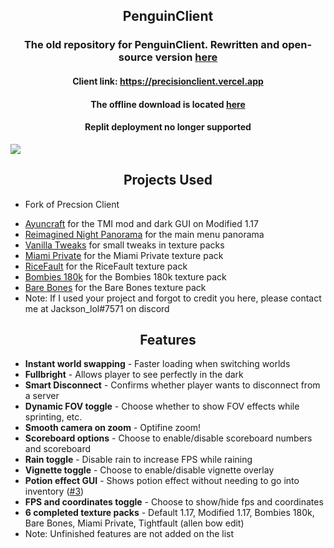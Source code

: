 <h2 align="center">PenguinClient
</h2>
<h3 align="center">The old repository for PenguinClient. Rewritten and open-source version <a href="https://github.com/coderforu/PenguinClient">here</a>
</h3>
<h4 align="center">Client link:
  <a href="https://precisionclient.vercel.app">https://precisionclient.vercel.app
  </a>
</h4>
<h4 align="center">The offline download is located
  <a href="https://github.com/etcherfx/precisionclient/releases">here
  </a>
</h4>
</h4>
<h4 align="center">Replit deployment no longer supported
</h4>
<img src="file:///home/chronos/u-1d9cca75d9797963ee5e720f8f01f45e1de58684/MyFiles/Downloads/server-icon.png">
<h2 align="center">Projects Used
</h2>
<ul>
  <li>
    <p>Fork of Precsion Client</P>
    </a>
  </li>
  <li>
    <a href="https://github.com/ayunami2000/ayuncraft">Ayuncraft</a> for the TMI mod and dark GUI on Modified 1.17
  </li>
  <li>
    <a href="https://www.planetminecraft.com/texture-pack/reimagined-night-panorama">Reimagined Night Panorama</a> for
    the main menu panorama
  </li>
  <li>
    <a href="https://vanillatweaks.net/">Vanilla Tweaks</a> for small tweaks in texture packs
  </li>
  <li>
    <a href="https://www.youtube.com/watch?v=Jj3izxG1Mf4">Miami Private</a> for the Miami Private texture pack
  </li>
  <li>
    <a href="https://discord.com/invite/B6gYvUNvZm">RiceFault</a> for the RiceFault texture pack
  </li>
  <li>
    <a href="https://www.youtube.com/watch?v=Y3tbXdp2MXg">Bombies 180k</a> for the Bombies 180k texture pack
  </li>
  <li>
    <a href="https://www.planetminecraft.com/texture-pack/bare-bones/">Bare Bones</a> for the Bare Bones texture pack
  </li>
  <li>Note: If I used your project and forgot to credit you here, please contact me at Jackson_lol#7571 on discord
  </li>
</ul>
<h2 align="center">Features
</h2>
<ul>
  <li><b>Instant world swapping</b> - Faster loading when switching worlds
  </li>
  <li><b>Fullbright</b> - Allows player to see perfectly in the dark
  </li>
  <li><b>Smart Disconnect</b> - Confirms whether player wants to disconnect from a server
  </li>
  <li><b>Dynamic FOV toggle</b> - Choose whether to show FOV effects while sprinting, etc.
  </li>
  <li><b>Smooth camera on zoom</b> - Optifine zoom!
  </li>
  <li><b>Scoreboard options</b> - Choose to enable/disable scoreboard numbers and scoreboard
  </li>
  <li><b>Rain toggle</b> - Disable rain to increase FPS while raining
  </li>
  <li><b>Vignette toggle</b> - Choose to enable/disable vignette overlay
  </li>
  <li><b>Potion effect GUI</b> - Shows potion effect without needing to go into inventory (<a
      href="https://github.com/etcherfx/precisionclient/issues/3">#3</a>)
  </li>
  <li><b>FPS and coordinates toggle</b> - Choose to show/hide fps and coordinates
  </li>
  <li><b>6 completed texture packs</b> - Default 1.17, Modified 1.17, Bombies 180k, Bare Bones, Miami Private,
    Tightfault (allen bow edit)
  </li>
  <li>Note: Unfinished features are not added on the list
  </li>
</ul>
